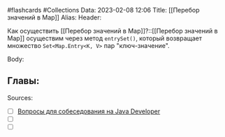 #flashcards #Collections 
Data: 2023-02-08 12:06
Title: [[Перебор значений в Map]]
Alias:
Header:

Как осуществить [[Перебор значений в Map]]?::[[Перебор значений в Map]] осуществим через метод `entrySet()`, который возвращает множество `Set<Map.Entry<K, V>` пар "ключ-значение".
<!--SR:!2023-03-14,3,210-->



Body:




Главы:
-


Sources:
- [ ] [Вопросы для собеседования на Java Developer](https://github.com/enhorse/java-interview/blob/master/README.md#%D0%9E%D0%9E%D0%9F)
- [ ] []()
- [ ] []()
